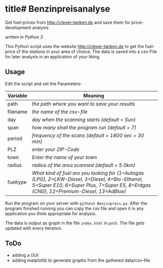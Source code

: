 # title# Benzinpreisanalyse
Get fuel-prices from http://clever-tanken.de and save them for price-development analysis

*written in Python 3*

This Python script uses the website http://clever-tanken.de to get the fuel-price of the stations in your area of choice.
The data is saved into a csv-File for later analysis in an application of your liking.

## Usage
Edit the script and set the Parameters:  

|Variable |Meaning|
|---------|-------|
|path     |*the path where you want to save your results*|
|filename |*the name of the csv-file*                    |
|day      |*day when the scanning starts (default = Sun)*|
|span     |*how many shall the program run (default = 7)*|
|period   |*frequency of the scans (default = 1800 sec = 30 min)*|
|PLZ      |*enter your ZIP-Code*|
|town     |*Enter the name of your town*|
|radius   |*radius of the area scanned (default = 5.0km)*|
|fueltype |*What kind of fuel are you looking for (1=Autogas (LPG), 2=LKW-Diesel, 3=Diesel, 4=Bio-Ethanol, 5=Super E10, 6=Super Plus, 7=Super E5, 8=Erdgas (CNG), 12=Premium-Diesel, 13=AdBlue)*|

Run the program on your server with `python3 Benzinpreis.py`. After the program finished running you can copy the csv file and open it in any application you think appropriate for analysis.

The data is output as graph in the file `index.html` in `path`. The file gets updated with every iteration.


## ToDo
+ adding a GUI
+ adding matplotlib to generate graphs from the gathered data/csv-file

